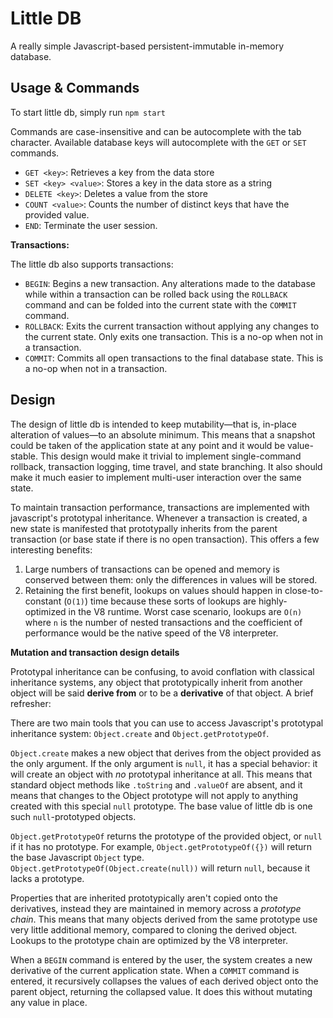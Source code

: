 # Little DB

A really simple Javascript-based persistent-immutable in-memory database.

## Usage & Commands

To start little db, simply run `npm start`

Commands are case-insensitive and can be autocomplete with the tab character.
Available database keys will autocomplete with the `GET` or `SET` commands.

- `GET <key>`: Retrieves a key from the data store
- `SET <key> <value>`: Stores a key in the data store as a string
- `DELETE <key>`: Deletes a value from the store
- `COUNT <value>`: Counts the number of distinct keys that have the provided
   value.
- `END`: Terminate the user session.

**Transactions:**

The little db also supports transactions:

- `BEGIN`: Begins a new transaction. Any alterations made to the database while
  within a transaction can be rolled back using the `ROLLBACK` command and can
  be folded into the current state with the `COMMIT` command.
- `ROLLBACK`: Exits the current transaction without applying any changes to the
  current state. Only exits one transaction. This is a no-op when not in a
  transaction.
- `COMMIT`: Commits all open transactions to the final database state. This is
  a no-op when not in a transaction.

## Design

The design of little db is intended to keep mutability—that is, in-place
alteration of values—to an absolute minimum. This means that a snapshot could
be taken of the application state at any point and it would be value-stable.
This design would make it trivial to implement single-command rollback,
transaction logging, time travel, and state branching. It also should make it
much easier to implement multi-user interaction over the same state.

To maintain transaction performance, transactions are implemented with
javascript's prototypal inheritance. Whenever a transaction is created, a new
state is manifested that prototypally inherits from the parent transaction
(or base state if there is no open transaction). This offers a few interesting
benefits:

1. Large numbers of transactions can be opened and memory is conserved between
   them: only the differences in values will be stored.
2. Retaining the first benefit, lookups on values should happen in
   close-to-constant (`O(1)`) time because these sorts of lookups are
   highly-optimized in the V8 runtime. Worst case scenario, lookups are `O(n)`
   where `n` is the number of nested transactions and the coefficient of
   performance would be the native speed of the V8 interpreter.

**Mutation and transaction design details**

Prototypal inheritance can be confusing, to avoid conflation with classical
inheritance systems, any object that prototypically inherit from another object
will be said **derive from** or to be a **derivative** of that object. A brief
refresher:

There are two main tools that you can use to access Javascript's prototypal
inheritance system: `Object.create` and `Object.getPrototypeOf`.

`Object.create` makes a new object that derives from the object provided as the
only argument. If the only argument is `null`, it has a special behavior: it
will create an object with _no_ prototypal inheritance at all. This means that
standard object methods like `.toString` and `.valueOf` are absent, and it
means that changes to the Object prototype will not apply to anything created
with this special `null` prototype. The base value of little db is one such
`null`-prototyped objects.

`Object.getPrototypeOf` returns the prototype of the provided object, or `null`
if it has no prototype. For example, `Object.getPrototypeOf({})` will return
the base Javascript `Object` type. `Object.getPrototypeOf(Object.create(null))`
will return `null`, because it lacks a prototype.

Properties that are inherited prototypically aren't copied onto the
derivatives, instead they are maintained in memory across a *prototype chain*.
This means that many objects derived from the same prototype use very little
additional memory, compared to cloning the derived object. Lookups to the
prototype chain are optimized by the V8 interpreter.

When a `BEGIN` command is entered by the user, the system creates a new
derivative of the current application state. When a `COMMIT` command is
entered, it recursively collapses the values of each derived object onto the
parent object, returning the collapsed value. It does this without mutating
any value in place.
